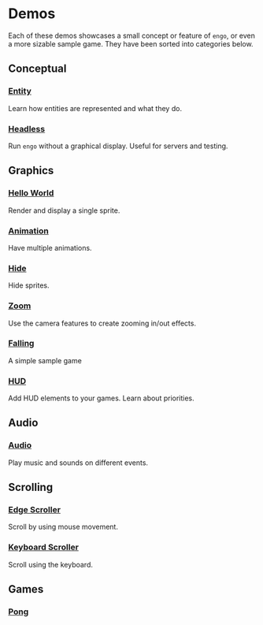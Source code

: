 # Demos

Each of these demos showcases a small concept or feature of `engo`, or even a more sizable sample game. They have been sorted into categories below.

## Conceptual

### [Entity](entity)

Learn how entities are represented and what they do.

### [Headless](headless)

Run `engo` without a graphical display. Useful for servers and testing.

## Graphics

### [Hello World](hello)

Render and display a single sprite.

### [Animation](animation)

Have multiple animations.

### [Hide](hide)

Hide sprites.

### [Zoom](zoom)

Use the camera features to create zooming in/out effects.

### [Falling](falling)

A simple sample game

### [HUD](hud)

Add HUD elements to your games. Learn about priorities.

## Audio

### [Audio](audio)

Play music and sounds on different events.

## Scrolling

### [Edge Scroller](edgescroller)

Scroll by using mouse movement.

### [Keyboard Scroller](keyboardscroller)

Scroll using the keyboard.

## Games

### [Pong](pong)
